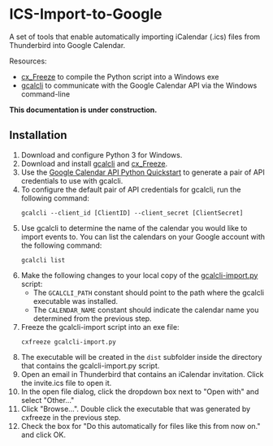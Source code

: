 
# ICS-Import-to-Google
A set of tools that enable automatically importing iCalendar (.ics) files from Thunderbird into Google Calendar.

Resources:

  - [cx_Freeze](https://marcelotduarte.github.io/cx_Freeze/) to compile the Python script into a Windows exe
 - [gcalcli](https://github.com/insanum/gcalcli) to communicate with the Google Calendar API via the Windows command-line

**This documentation is under construction.**

## Installation

 1. Download and configure Python 3 for Windows.
 2. Download and install [gcalcli](https://github.com/insanum/gcalcli) and [cx_Freeze](https://marcelotduarte.github.io/cx_Freeze/).
 3. Use the [Google Calendar API Python Quickstart](https://developers.google.com/calendar/quickstart/python#step_1_turn_on_the) to generate a pair of API credentials to use with gcalcli.
 4. To configure the default pair of API credentials for gcalcli, run the following command:
    ```
    gcalcli --client_id [ClientID] --client_secret [ClientSecret]
    ```
 5. Use gcalcli to determine the name of the calendar you would like to import events to. You can list the calendars on your Google account with the following command:
    ```
    gcalcli list
    ```
 6. Make the following changes to your local copy of the [gcalcli-import.py](./gcalcli-import.py) script:
	 - The `GCALCLI_PATH` constant should point to the path where the gcalcli executable was installed.
	 - The `CALENDAR_NAME` constant should indicate the calendar name you determined from the previous step.
 7. Freeze the gcalcli-import script into an exe file:
    ```
    cxfreeze gcalcli-import.py
    ```
 8. The executable will be created in the `dist` subfolder inside the directory that contains the gcalcli-import.py script.
 9. Open an email in Thunderbird that contains an iCalendar invitation. Click the invite.ics file to open it.
 10. In the open file dialog, click the dropdown box next to "Open with" and select "Other..."
 11. Click "Browse...". Double click the executable that was generated by cxfreeze in the previous step.
 12. Check the box for "Do this automatically for files like this from now on." and click OK.
